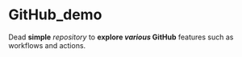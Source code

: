 # GitHub_demo
Dead **simple** *repository* to **explore _various_ GitHub** features such as workflows and actions. 

